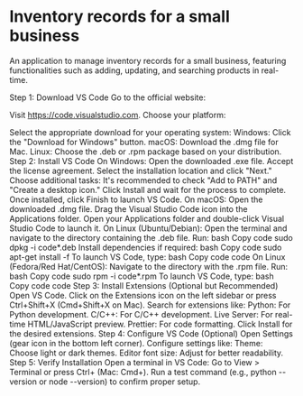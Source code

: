 # Inventory records for a small business
An application to manage inventory records for a small business, featuring functionalities such as adding, updating, and searching products in real-time.





Step 1: Download VS Code
Go to the official website:

Visit https://code.visualstudio.com.
Choose your platform:

Select the appropriate download for your operating system:
Windows: Click the "Download for Windows" button.
macOS: Download the .dmg file for Mac.
Linux: Choose the .deb or .rpm package based on your distribution.
Step 2: Install VS Code
On Windows:
Open the downloaded .exe file.
Accept the license agreement.
Select the installation location and click "Next."
Choose additional tasks:
It's recommended to check "Add to PATH" and "Create a desktop icon."
Click Install and wait for the process to complete.
Once installed, click Finish to launch VS Code.
On macOS:
Open the downloaded .dmg file.
Drag the Visual Studio Code icon into the Applications folder.
Open your Applications folder and double-click Visual Studio Code to launch it.
On Linux (Ubuntu/Debian):
Open the terminal and navigate to the directory containing the .deb file.
Run:
bash
Copy code
sudo dpkg -i code*.deb
Install dependencies if required:
bash
Copy code
sudo apt-get install -f
To launch VS Code, type:
bash
Copy code
code
On Linux (Fedora/Red Hat/CentOS):
Navigate to the directory with the .rpm file.
Run:
bash
Copy code
sudo rpm -i code*.rpm
To launch VS Code, type:
bash
Copy code
code
Step 3: Install Extensions (Optional but Recommended)
Open VS Code.
Click on the Extensions icon on the left sidebar or press Ctrl+Shift+X (Cmd+Shift+X on Mac).
Search for extensions like:
Python: For Python development.
C/C++: For C/C++ development.
Live Server: For real-time HTML/JavaScript preview.
Prettier: For code formatting.
Click Install for the desired extensions.
Step 4: Configure VS Code (Optional)
Open Settings (gear icon in the bottom left corner).
Configure settings like:
Theme: Choose light or dark themes.
Editor font size: Adjust for better readability.
Step 5: Verify Installation
Open a terminal in VS Code:
Go to View > Terminal or press Ctrl+ (Mac: Cmd+).
Run a test command (e.g., python --version or node --version) to confirm proper setup.
